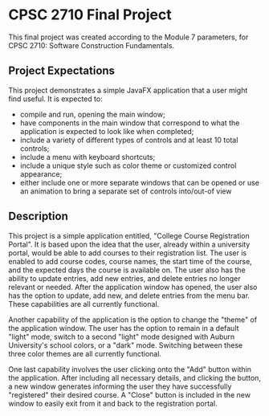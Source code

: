 # CPSC 2710 Final Project
This final project was created according to the Module 7 parameters, for CPSC 2710: Software Construction Fundamentals.

## Project Expectations
This project demonstrates a simple JavaFX application that a user might find useful. It is expected to:
- compile and run, opening the main window;
- have components in the main window that correspond to what the application is expected to look like when completed;
- include a variety of different types of controls and at least 10 total controls;
- include a menu with keyboard shortcuts;
- include a unique style such as color theme or customized control appearance;
- either include one or more separate windows that can be opened or use an animation to bring a separate set of controls into/out-of view

## Description
This project is a simple application entitled, "College Course Registration Portal". It is based upon the idea that the
user, already within a university portal, would be able to add courses to their registration list. The user is enabled to 
add course codes, course names, the start time of the course, and the expected days the course is available on. The user
also has the ability to update entries, add new entries, and delete entries no longer relevant or needed. After the 
application window has opened, the user also has the option to update, add new, and delete entries from the menu bar.
These capabilities are all currently functional.

Another capability of the application is the option to change the "theme" of the application window. The user has the
option to remain in a default "light" mode, switch to a second "light" mode designed with Auburn University's school colors, or
a "dark" mode. Switching between these three color themes are all currently functional.

One last capability involves the user clicking onto the "Add" button within the application. After including all
necessary details, and clicking the button, a new window generates informing the user they have successfully "registered"
their desired course. A "Close" button is included in the new window to easily exit from it and back to the 
registration portal.

